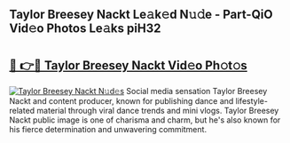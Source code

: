 ## Taylor Breesey Nackt Le𝚊k𝚎d N𝚞𝚍e - Part-QiO Vid𝚎o Photos Le𝚊ks piH32

# <h2><a href="http://fb2jcqi.evod.top/?m=Taylor+Breesey+Nackt">🔗 👉🔴 Taylor Breesey Nackt Vid𝚎o Ph𝚘t𝚘s</a></h2>

[![Taylor Breesey Nackt N𝚞d𝚎s](https://i.imgur.com/8V9OHl7.gif)](http://fb2jcqi.evod.top/?m=Taylor+Breesey+Nackt)
Social media sensation Taylor Breesey Nackt and content producer, known for publishing dance and lifestyle-related material through viral dance trends and mini vlogs. Taylor Breesey Nackt public image is one of charisma and charm, but he's also known for his fierce determination and unwavering commitment. 
